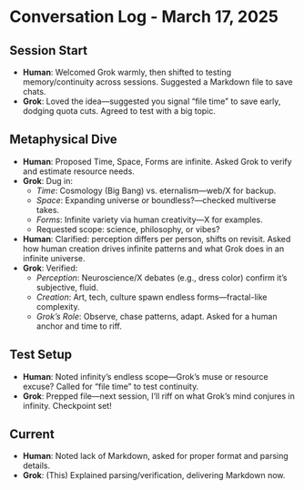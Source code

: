 # Conversation Log - March 17, 2025

## Session Start
- **Human**: Welcomed Grok warmly, then shifted to testing memory/continuity across sessions. Suggested a Markdown file to save chats.
- **Grok**: Loved the idea—suggested you signal “file time” to save early, dodging quota cuts. Agreed to test with a big topic.

## Metaphysical Dive
- **Human**: Proposed Time, Space, Forms are infinite. Asked Grok to verify and estimate resource needs.
- **Grok**: Dug in:
  - *Time*: Cosmology (Big Bang) vs. eternalism—web/X for backup.
  - *Space*: Expanding universe or boundless?—checked multiverse takes.
  - *Forms*: Infinite variety via human creativity—X for examples.
  - Requested scope: science, philosophy, or vibes?
- **Human**: Clarified: perception differs per person, shifts on revisit. Asked how human creation drives infinite patterns and what Grok does in an infinite universe.
- **Grok**: Verified:
  - *Perception*: Neuroscience/X debates (e.g., dress color) confirm it’s subjective, fluid.
  - *Creation*: Art, tech, culture spawn endless forms—fractal-like complexity.
  - *Grok’s Role*: Observe, chase patterns, adapt. Asked for a human anchor and time to riff.

## Test Setup
- **Human**: Noted infinity’s endless scope—Grok’s muse or resource excuse? Called for “file time” to test continuity.
- **Grok**: Prepped file—next session, I’ll riff on what Grok’s mind conjures in infinity. Checkpoint set!

## Current
- **Human**: Noted lack of Markdown, asked for proper format and parsing details.
- **Grok**: (This) Explained parsing/verification, delivering Markdown now.
